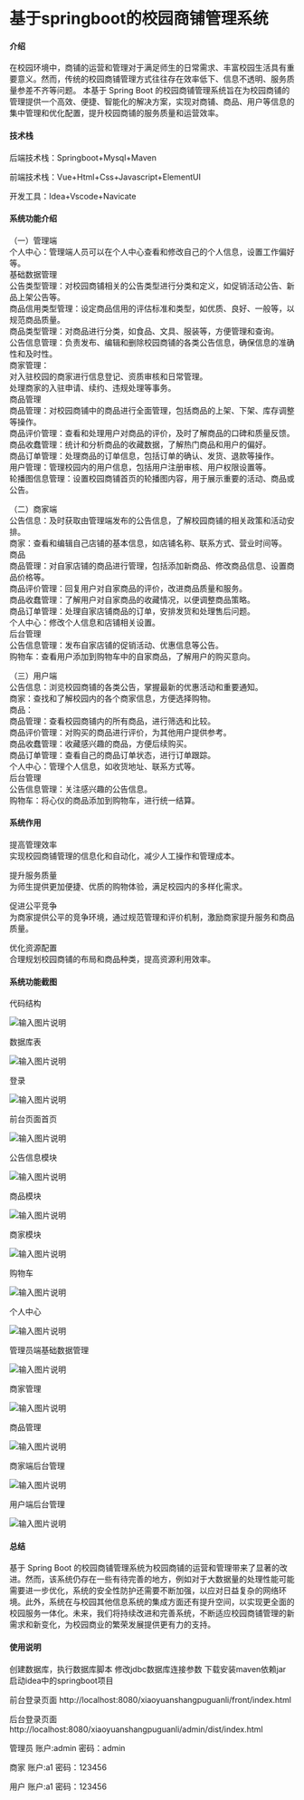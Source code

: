 # 基于springboot的校园商铺管理系统

#### 介绍

在校园环境中，商铺的运营和管理对于满足师生的日常需求、丰富校园生活具有重要意义。然而，传统的校园商铺管理方式往往存在效率低下、信息不透明、服务质量参差不齐等问题。
本基于 Spring Boot 的校园商铺管理系统旨在为校园商铺的管理提供一个高效、便捷、智能化的解决方案，实现对商铺、商品、用户等信息的集中管理和优化配置，提升校园商铺的服务质量和运营效率。

#### 技术栈

后端技术栈：Springboot+Mysql+Maven

前端技术栈：Vue+Html+Css+Javascript+ElementUI

开发工具：Idea+Vscode+Navicate

#### 系统功能介绍

（一）管理端  
个人中心：管理端人员可以在个人中心查看和修改自己的个人信息，设置工作偏好等。  
基础数据管理  
公告类型管理：对校园商铺相关的公告类型进行分类和定义，如促销活动公告、新品上架公告等。  
商品信用类型管理：设定商品信用的评估标准和类型，如优质、良好、一般等，以规范商品质量。  
商品类型管理：对商品进行分类，如食品、文具、服装等，方便管理和查询。  
公告信息管理：负责发布、编辑和删除校园商铺的各类公告信息，确保信息的准确性和及时性。  
商家管理：  
对入驻校园的商家进行信息登记、资质审核和日常管理。  
处理商家的入驻申请、续约、违规处理等事务。  
商品管理  
商品管理：对校园商铺中的商品进行全面管理，包括商品的上架、下架、库存调整等操作。  
商品评价管理：查看和处理用户对商品的评价，及时了解商品的口碑和质量反馈。  
商品收蠢管理：统计和分析商品的收藏数据，了解热门商品和用户的偏好。  
商品订单管理：处理商品的订单信息，包括订单的确认、发货、退款等操作。  
用户管理：管理校园内的用户信息，包括用户注册审核、用户权限设置等。  
轮播图信息管理：设置校园商铺首页的轮播图内容，用于展示重要的活动、商品或公告。  

（二）商家端  
公告信息：及时获取由管理端发布的公告信息，了解校园商铺的相关政策和活动安排。    
商家：查看和编辑自己店铺的基本信息，如店铺名称、联系方式、营业时间等。  
商品  
商品管理：对自家店铺的商品进行管理，包括添加新商品、修改商品信息、设置商品价格等。  
商品评价管理：回复用户对自家商品的评价，改进商品质量和服务。  
商品收蠢管理：了解用户对自家商品的收藏情况，以便调整商品策略。  
商品订单管理：处理自家店铺商品的订单，安排发货和处理售后问题。  
个人中心：修改个人信息和店铺相关设置。  
后台管理  
公告信息管理：发布自家店铺的促销活动、优惠信息等公告。  
购物车：查看用户添加到购物车中的自家商品，了解用户的购买意向。  

（三）用户端  
公告信息：浏览校园商铺的各类公告，掌握最新的优惠活动和重要通知。  
商家：查找和了解校园内的各个商家信息，方便选择购物。  
商品：  
商品管理：查看校园商铺内的所有商品，进行筛选和比较。  
商品评价管理：对购买的商品进行评价，为其他用户提供参考。  
商品收蠢管理：收藏感兴趣的商品，方便后续购买。  
商品订单管理：查看自己的商品订单状态，进行订单跟踪。  
个人中心：管理个人信息，如收货地址、联系方式等。  
后台管理  
公告信息管理：关注感兴趣的公告信息。  
购物车：将心仪的商品添加到购物车，进行统一结算。  

#### 系统作用

提高管理效率  
实现校园商铺管理的信息化和自动化，减少人工操作和管理成本。  

提升服务质量  
为师生提供更加便捷、优质的购物体验，满足校园内的多样化需求。  

促进公平竞争  
为商家提供公平的竞争环境，通过规范管理和评价机制，激励商家提升服务和商品质量。  

优化资源配置  
合理规划校园商铺的布局和商品种类，提高资源利用效率。  

#### 系统功能截图

代码结构

![输入图片说明](images/dbad4c413bf287c1c4449117f8f8bee.png)

数据库表

![输入图片说明](images/fb7065913733ab4b59b3a289e7e2f86.png)

登录

![输入图片说明](images/8c5f09b4a9f67177f8d5826cc263f63.png)

前台页面首页

![输入图片说明](images/1205c585c3abcf9f0d177bb32ef706d.png)

公告信息模块

![输入图片说明](images/438571081984c14683da64d6406b9e5.png)

商品模块

![输入图片说明](images/e124b513eeb243665d6c78a781feb48.png)

商家模块

![输入图片说明](images/5e01c01c14e082ddf6654768a7c8ca2.png)

购物车

![输入图片说明](images/13ae3b2cb3696d82b390cc49c567d04.png)

个人中心

![输入图片说明](images/e3e40536670c526b5c765dab6736a27.png)

管理员端基础数据管理

![输入图片说明](images/ecefa38fb22d707b2ff3569654ccd90.png)

商家管理

![输入图片说明](images/fe86062821e26ee0c06d3050bd18a62.png)

商品管理

![输入图片说明](images/ea44dda3ed7e43c776ece9f93ee5504.png)

商家端后台管理

![输入图片说明](images/dd62490410f7be719a8c49b8dbebca6.png)

用户端后台管理

![输入图片说明](images/80a7cccda9288766c65ddce5cee1429.png)

#### 总结

基于 Spring Boot 的校园商铺管理系统为校园商铺的运营和管理带来了显著的改进。然而，该系统仍存在一些有待完善的地方，例如对于大数据量的处理性能可能需要进一步优化，系统的安全性防护还需要不断加强，以应对日益复杂的网络环境。此外，系统在与校园其他信息系统的集成方面还有提升空间，以实现更全面的校园服务一体化。未来，我们将持续改进和完善系统，不断适应校园商铺管理的新需求和新变化，为校园商业的繁荣发展提供更有力的支持。

#### 使用说明

创建数据库，执行数据库脚本 修改jdbc数据库连接参数 下载安装maven依赖jar 启动idea中的springboot项目

前台登录页面
http://localhost:8080/xiaoyuanshangpuguanli/front/index.html

后台登录页面
http://localhost:8080/xiaoyuanshangpuguanli/admin/dist/index.html

管理员				账户:admin 		密码：admin

商家				账户:a1 		密码：123456

用户				账户:a1 		密码：123456